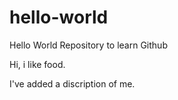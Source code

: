 # hello-world
Hello World Repository to learn Github

Hi, i like food.

I've added a discription of me.
